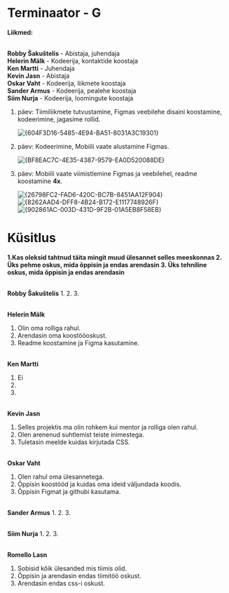 # Terminaator - G

**Liikmed:**

<br/>**Robby Šakuštelis** - Abistaja, juhendaja
<br/>**Helerin Mälk** - Kodeerija, kontaktide koostaja
<br/>**Ken Martti** - Juhendaja
<br/>**Kevin Jasn** - Abistaja
<br/>**Oskar Vaht** - Kodeerija, liikmete koostaja 
<br/>**Sander Armus** - Kodeerija, pealehe koostaja
<br/>**Siim Nurja** - Kodeerija, loomingute koostaja

1. päev: Tiimiliikmete tutvustamine, Figmas veebilehe disaini koostamine, kodeerimine, jagasime rollid.

   ![{604F3D16-5485-4E94-BA51-8031A3C19301}](https://github.com/user-attachments/assets/8e3c546f-fdf3-4364-afda-e36d1b851b18)

3. päev: Kodeerimine, Mobiili vaate alustamine Figmas.

   ![{BF8EAC7C-4E35-4387-9579-EA0D520088DE}](https://github.com/user-attachments/assets/ddd17d1a-9826-4459-b1ac-a4a8c80d70a9)

5. päev: Mobiili vaate viimistlemine Figmas ja veebilehel, readme koostamine **4x**.

   ![{26798FC2-FAD6-420C-BC7B-8451AA12F904}](https://github.com/user-attachments/assets/b6dab8d4-264c-44d1-ac4f-6d64d049dc3b)
   ![{8262AAD4-DFF8-4B24-B172-E1117748926F}](https://github.com/user-attachments/assets/41a72d33-a07e-4a91-9964-8dc6a76b8640)
   ![{902861AC-003D-431D-9F2B-01A5EB8F58EB}](https://github.com/user-attachments/assets/67bdadd7-752e-4ad1-aa6b-54d8e6830f09)

# Küsitlus

**1.Kas oleksid tahtnud täita mingit muud ülesannet selles meeskonnas
2. Üks pehme oskus, mida õppisin ja endas arendasin
3. Üks tehniline oskus, mida õppisin ja endas arendasin**

<br/>**Robby Šakuštelis**
1.
2.
3.

<br/>**Helerin Mälk**
1. Olin oma rolliga rahul.
2. Arendasin oma koostööoskust.
3. Readme koostamine ja Figma kasutamine.

<br/>**Ken Martti**
1. Ei
2. 
3. 

<br/>**Kevin Jasn**
1. Selles projektis ma olin rohkem  kui mentor ja rolliga olen rahul.
2. Olen arenenud suhtlemist teiste inimestega.
3. Tuletasin meelde kuidas kirjutada CSS.

<br/>**Oskar Vaht**
1. Olen rahul oma ülesannetega.
2. Õppisin koostööd ja kuidas oma ideid väljundada koodis.
3. Õppisin Figmat ja githubi kasutama.

<br/>**Sander Armus**
1.
2.
3.

<br/>**Siim Nurja**
1.
2.
3.

<br/>**Romello Lasn**
1. Sobisid kõik ülesanded mis tiimis olid.
2. Õppisin ja arendasin endas tiimitöö oskust.
3. Arendasin endas css-i oskust.

